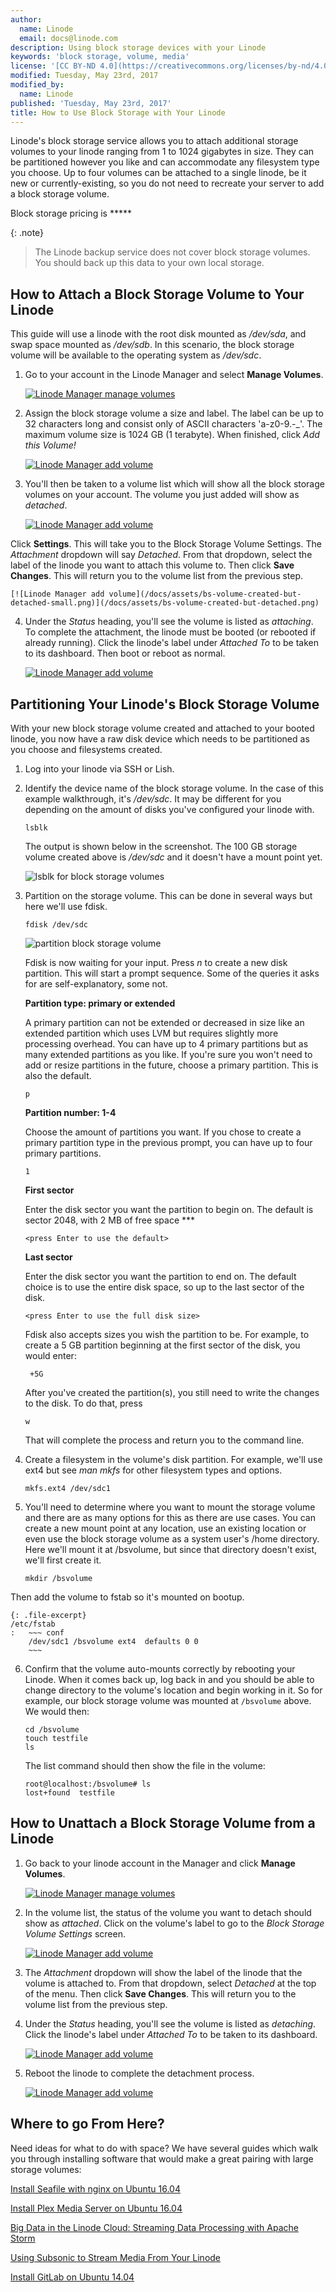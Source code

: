 ```yaml
---
author:
  name: Linode
  email: docs@linode.com
description: Using block storage devices with your Linode
keywords: 'block storage, volume, media'
license: '[CC BY-ND 4.0](https://creativecommons.org/licenses/by-nd/4.0)'
modified: Tuesday, May 23rd, 2017
modified_by:
  name: Linode
published: 'Tuesday, May 23rd, 2017'
title: How to Use Block Storage with Your Linode
---
```


Linode's block storage service allows you to attach additional storage volumes to your linode ranging from 1 to 1024 gigabytes in size. They can be partitioned however you like and can accommodate any filesystem type you choose. Up to four volumes can be attached to a single linode, be it new or currently-existing, so you do not need to recreate your server to add a block storage volume.

Block storage pricing is *****

{: .note}
> The Linode backup service does not cover block storage volumes. You should back up this data to your own local storage.


## How to Attach a Block Storage Volume to Your Linode

This guide will use a linode with the root disk mounted as */dev/sda*, and swap space mounted as */dev/sdb*. In this scenario, the block storage volume will be available to the operating system as */dev/sdc*.

1.  Go to your account in the Linode Manager and select **Manage Volumes**.

    [![Linode Manager manage volumes](/docs/assets/bs-manager-manage-volumes-small.png)](/docs/assets/bs-manager-manage-volumes.png)

2.  Assign the block storage volume a size and label. The label can be up to 32 characters long and consist only of ASCII characters 'a-z0-9.-_'. The maximum volume size is 1024 GB (1 terabyte). When finished, click *Add this Volume!*

    [![Linode Manager add volume](/docs/assets/bs-add-a-volume-small.png)](/docs/assets/bs-add-a-volume.png)

3.  You'll then be taken to a volume list which will show all the block storage volumes on your account. The volume you just added will show as *detached*.

    [![Linode Manager add volume](/docs/assets/bs-volume-created-but-detached-small.png)](/docs/assets/bs-volume-created-but-detached.png)

   Click **Settings**. This will take you to the Block Storage Volume Settings. The *Attachment* dropdown will say *Detached*. From that dropdown, select the label of the linode you want to attach this volume to. Then click **Save Changes**. This will return you to the volume list from the previous step.

    [![Linode Manager add volume](/docs/assets/bs-volume-created-but-detached-small.png)](/docs/assets/bs-volume-created-but-detached.png)

4.  Under the *Status* heading, you'll see the volume is listed as *attaching*. To complete the attachment, the linode must be booted (or rebooted if already running). Click the linode's label under *Attached To* to be taken to its dashboard. Then boot or reboot as normal.

    [![Linode Manager add volume](/docs/assets/bs-volume-attaching-small.png)](/docs/assets/bs-volume-attaching.png)


## Partitioning Your Linode's Block Storage Volume

With your new block storage volume created and attached to your booted linode, you now have a raw disk device which needs to be partitioned as you choose and filesystems created.

1.  Log into your linode via SSH or Lish.

2.  Identify the device name of the block storage volume. In the case of this example walkthrough, it's */dev/sdc*. It may be different for you depending on the amount of disks you've configured your linode with.

        lsblk

    The output is shown below in the screenshot. The 100 GB storage volume created above is */dev/sdc* and it doesn't have a mount point yet.

    ![lsblk for block storage volumes](/docs/assets/bs-lsblk-output.png)

3.  Partition on the storage volume. This can be done in several ways but here we'll use fdisk.

        fdisk /dev/sdc

    ![partition block storage volume](/docs/assets/bs-fdisk-volume.png)

    Fdisk is now waiting for your input. Press *n* to create a new disk partition. This will start a prompt sequence. Some of the queries it asks for are self-explanatory, some not.

    **Partition type: primary or extended**

    A primary partition can not be extended or decreased in size like an extended partition which uses LVM but requires slightly more processing overhead. You can have up to 4 primary partitions but as many extended partitions as you like. If you're sure you won't need to add or resize partitions in the future, choose a primary partition. This is also the default.

        p

    **Partition number: 1-4**

    Choose the amount of partitions you want. If you chose to create a primary partition type in the previous prompt, you can have up to four primary partitions.

        1

    **First sector**

    Enter the disk sector you want the partition to begin on. The default is sector 2048, with 2 MB of free space ***

        <press Enter to use the default>

    **Last sector**

    Enter the disk sector you want the partition to end on. The default choice is to use the entire disk space, so up to the last sector of the disk.

        <press Enter to use the full disk size>

     Fdisk also accepts sizes you wish the partition to be. For example, to create a 5 GB partition beginning at the first sector of the disk, you would enter:

         +5G

    After you've created the partition(s), you still need to write the changes to the disk. To do that, press

        w

    That will complete the process and return you to the command line.


4.  Create a filesystem in the volume's disk partition. For example, we'll use ext4 but see *man mkfs* for other filesystem types and options.

        mkfs.ext4 /dev/sdc1

5.  You'll need to determine where you want to mount the storage volume and there are as many options for this as there are use cases. You can create a new mount point at any location, use an existing location or even use the block storage volume as a system user's /home directory. Here we'll mount it at /bsvolume, but since that directory doesn't exist, we'll first create it.

        mkdir /bsvolume

  Then add the volume to fstab so it's mounted on bootup.

    {: .file-excerpt}
    /etc/fstab
    :   ~~~ conf
        /dev/sdc1 /bsvolume ext4  defaults 0 0
        ~~~

6.  Confirm that the volume auto-mounts correctly by rebooting your Linode. When it comes back up, log back in and you should be able to change directory to the volume's location and begin working in it. So for example, our block storage volume was mounted at `/bsvolume` above. We would then:

        cd /bsvolume
        touch testfile
        ls

    The list command should then show the file in the volume:

        root@localhost:/bsvolume# ls
        lost+found  testfile


## How to Unattach a Block Storage Volume from a Linode

1.  Go back to your linode account in the Manager and click **Manage Volumes**.

    [![Linode Manager manage volumes](/docs/assets/bs-manager-manage-volumes-small.png)](/docs/assets/bs-manager-manage-volumes.png)

2.  In the volume list, the status of the volume you want to detach should show as *attached*. Click on the volume's label to go to the *Block Storage Volume Settings* screen.

    [![Linode Manager add volume](/docs/assets/bs-volume-attached-small.png)](/docs/assets/bs-volume-attached.png)

3.  The *Attachment* dropdown will show the label of the linode that the volume is attached to. From that dropdown, select *Detached* at the top of the menu. Then click **Save Changes**. This will return you to the volume list from the previous step.

4.  Under the *Status* heading, you'll see the volume is listed as *detaching*. Click the linode's label under *Attached To* to be taken to its dashboard.

    [![Linode Manager add volume](/docs/assets/bs-volume-detaching-small.png)](/docs/assets/bs-volume-detaching.png)

5.  Reboot the linode to complete the detachment process.

    [![Linode Manager add volume](/docs/assets/bs-volume-detached-small.png)](/docs/assets/bs-volume-detached.png)


## Where to go From Here?

Need ideas for what to do with space? We have several guides which walk you through installing software that would make a great pairing with large storage volumes:

  [Install Seafile with nginx on Ubuntu 16.04](/docs/applications/cloud-storage/install-seafile-with-nginx-on-ubuntu-1604)

  [Install Plex Media Server on Ubuntu 16.04](/docs/applications/media-servers/install-plex-media-server-on-ubuntu-16-04)

  [Big Data in the Linode Cloud: Streaming Data Processing with Apache Storm](/docs/applications/big-data/big-data-in-the-linode-cloud-streaming-data-processing-with-apache-storm)

  [Using Subsonic to Stream Media From Your Linode](/docs/applications/media-servers/subsonic)
  
  [Install GitLab on Ubuntu 14.04](/docs/development/version-control/install-gitlab-on-ubuntu-14-04-trusty-tahr)